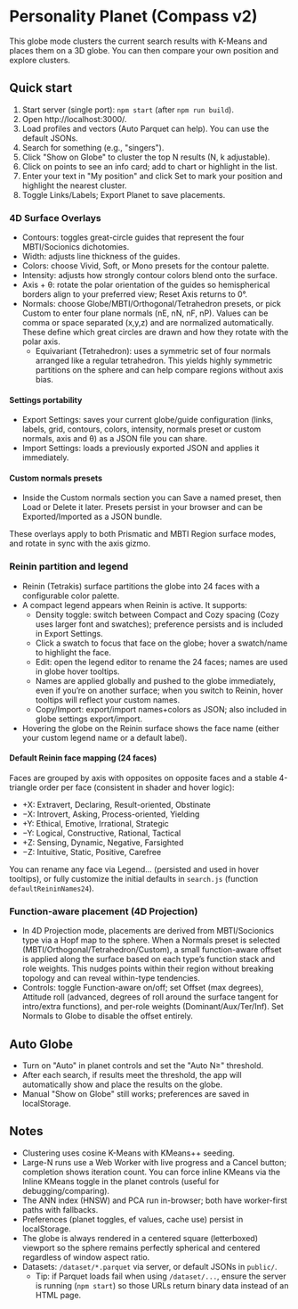 # Personality Planet (Compass v2)

This globe mode clusters the current search results with K-Means and places them on a 3D globe. You can then compare your own position and explore clusters.

## Quick start
1. Start server (single port): `npm start` (after `npm run build`).
2. Open http://localhost:3000/.
3. Load profiles and vectors (Auto Parquet can help). You can use the default JSONs.
4. Search for something (e.g., "singers").
5. Click "Show on Globe" to cluster the top N results (N, k adjustable).
6. Click on points to see an info card; add to chart or highlight in the list.
7. Enter your text in "My position" and click Set to mark your position and highlight the nearest cluster.
8. Toggle Links/Labels; Export Planet to save placements.

### 4D Surface Overlays
- Contours: toggles great-circle guides that represent the four MBTI/Socionics dichotomies.
- Width: adjusts line thickness of the guides.
- Colors: choose Vivid, Soft, or Mono presets for the contour palette.
- Intensity: adjusts how strongly contour colors blend onto the surface.
- Axis + θ: rotate the polar orientation of the guides so hemispherical borders align to your preferred view; Reset Axis returns to 0°.
- Normals: choose Globe/MBTI/Orthogonal/Tetrahedron presets, or pick Custom to enter four plane normals (nE, nN, nF, nP). Values can be comma or space separated (x,y,z) and are normalized automatically. These define which great circles are drawn and how they rotate with the polar axis.
	- Equivariant (Tetrahedron): uses a symmetric set of four normals arranged like a regular tetrahedron. This yields highly symmetric partitions on the sphere and can help compare regions without axis bias.

#### Settings portability
- Export Settings: saves your current globe/guide configuration (links, labels, grid, contours, colors, intensity, normals preset or custom normals, axis and θ) as a JSON file you can share.
- Import Settings: loads a previously exported JSON and applies it immediately.

#### Custom normals presets
- Inside the Custom normals section you can Save a named preset, then Load or Delete it later. Presets persist in your browser and can be Exported/Imported as a JSON bundle.

These overlays apply to both Prismatic and MBTI Region surface modes, and rotate in sync with the axis gizmo.

### Reinin partition and legend
- Reinin (Tetrakis) surface partitions the globe into 24 faces with a configurable color palette.
- A compact legend appears when Reinin is active. It supports:
	- Density toggle: switch between Compact and Cozy spacing (Cozy uses larger font and swatches); preference persists and is included in Export Settings.
	- Click a swatch to focus that face on the globe; hover a swatch/name to highlight the face.
	- Edit: open the legend editor to rename the 24 faces; names are used in globe hover tooltips.
	- Names are applied globally and pushed to the globe immediately, even if you’re on another surface; when you switch to Reinin, hover tooltips will reflect your custom names.
	- Copy/Import: export/import names+colors as JSON; also included in globe settings export/import.
- Hovering the globe on the Reinin surface shows the face name (either your custom legend name or a default label).

#### Default Reinin face mapping (24 faces)
Faces are grouped by axis with opposites on opposite faces and a stable 4-triangle order per face (consistent in shader and hover logic):

- +X: Extravert, Declaring, Result-oriented, Obstinate
- −X: Introvert, Asking, Process-oriented, Yielding
- +Y: Ethical, Emotive, Irrational, Strategic
- −Y: Logical, Constructive, Rational, Tactical
- +Z: Sensing, Dynamic, Negative, Farsighted
- −Z: Intuitive, Static, Positive, Carefree

You can rename any face via Legend… (persisted and used in hover tooltips), or fully customize the initial defaults in `search.js` (function `defaultReininNames24`).

### Function-aware placement (4D Projection)
- In 4D Projection mode, placements are derived from MBTI/Socionics type via a Hopf map to the sphere. When a Normals preset is selected (MBTI/Orthogonal/Tetrahedron/Custom), a small function-aware offset is applied along the surface based on each type’s function stack and role weights. This nudges points within their region without breaking topology and can reveal within-type tendencies.
- Controls: toggle Function-aware on/off; set Offset (max degrees), Attitude roll (advanced, degrees of roll around the surface tangent for intro/extra functions), and per-role weights (Dominant/Aux/Ter/Inf). Set Normals to Globe to disable the offset entirely.

## Auto Globe
- Turn on "Auto" in planet controls and set the "Auto N≥" threshold.
- After each search, if results meet the threshold, the app will automatically show and place the results on the globe.
- Manual "Show on Globe" still works; preferences are saved in localStorage.

## Notes
- Clustering uses cosine K-Means with KMeans++ seeding.
- Large-N runs use a Web Worker with live progress and a Cancel button; completion shows iteration count. You can force inline KMeans via the Inline KMeans toggle in the planet controls (useful for debugging/comparing).
- The ANN index (HNSW) and PCA run in-browser; both have worker-first paths with fallbacks.
- Preferences (planet toggles, ef values, cache use) persist in localStorage.
- The globe is always rendered in a centered square (letterboxed) viewport so the sphere remains perfectly spherical and centered regardless of window aspect ratio.
- Datasets: `/dataset/*.parquet` via server, or default JSONs in `public/`.
	- Tip: if Parquet loads fail when using `/dataset/...`, ensure the server is running (`npm start`) so those URLs return binary data instead of an HTML page.
